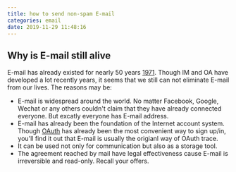 ```yaml
---
title: how to send non-spam E-mail
categories: email
date: 2019-11-29 11:48:16
---
```


## Why is E-mail still alive
E-mail has already existed for nearly 50 years [1971](https://blog.cloudflare.com/the-history-of-email/). Though IM and OA have developed a lot recently years, it seems that we still can not eliminate E-mail from our lives. The reasons may be:
- E-mail is widespread around the world. No matter Facebook, Google, Wechat or any others couldn't claim that they have already connected everyone. But excatly everyone has E-mail address.
- E-mail has already been the foundation of the Internet account system. Though [OAuth](https://rony13.github.io/2019/11/28/oauth2/) has already been the most convenient way to sign up/in, you'll find it out that E-mail is usually the origianl way of OAuth trace.
- It can be used not only for communication but also as a storage tool.
- The agreement reached by mail have legal effectiveness cause E-mail is irreversible and read-only. Recall your offers.


